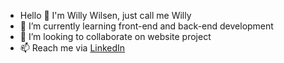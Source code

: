 - Hello 👋 I'm Willy Wilsen, just call me Willy
- 🌱 I’m currently learning front-end and back-end development
- 💞️ I’m looking to collaborate on website project
- 📫 Reach me via <a href="https://www.linkedin.com/in/willywilsen/">LinkedIn</a>

<!---
TubesForLyfe/TubesForLyfe is a ✨ special ✨ repository because its `README.md` (this file) appears on your GitHub profile.
You can click the Preview link to take a look at your changes.
--->
